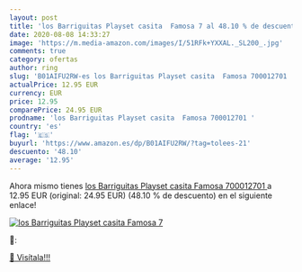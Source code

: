 ```yaml
---
layout: post
title: 'los Barriguitas Playset casita  Famosa 7 al 48.10 % de descuento'
date: 2020-08-08 14:33:27
image: 'https://m.media-amazon.com/images/I/51RFk+YXXAL._SL200_.jpg'
comments: true
category: ofertas
author: ring
slug: 'B01AIFU2RW-es los Barriguitas Playset casita  Famosa 700012701 '
actualPrice: 12.95 EUR
currency: EUR
price: 12.95
comparePrice: 24.95 EUR
prodname: 'los Barriguitas Playset casita  Famosa 700012701 '
country: 'es'
flag: '🇪🇸'
buyurl: 'https://www.amazon.es/dp/B01AIFU2RW/?tag=tolees-21'
descuento: '48.10'
average: '12.95'
---
```


Ahora mismo tienes [los Barriguitas Playset casita  Famosa 700012701 ](https://www.amazon.es/dp/B01AIFU2RW/?tag=tolees-21) a 12.95 EUR (original: 24.95 EUR) (48.10 %  de descuento) en el siguiente enlace!

[![los Barriguitas Playset casita  Famosa 7](https://m.media-amazon.com/images/I/51RFk+YXXAL._SL200_.jpg)](https://www.amazon.es/dp/B01AIFU2RW/?tag=tolees-21)

🔎:


[🛒 Visítala!!!](https://www.amazon.es/dp/B01AIFU2RW/?tag=tolees-21)
